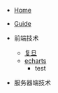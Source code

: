 <!-- docs/_sidebar.md -->

* [Home](README.md)
* [Guide](guide.md)

* 前端技术
  * [复旦](01/javascript/readme1.md)
  * [echarts](02/echarts//)
    * test
* 服务器端技术
